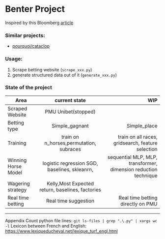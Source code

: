 # Benter Project

Inspired by this Bloomberg [article](https://www.bloomberg.com/news/features/2018-05-03/the-gambler-who-cracked-the-horse-racing-code)

### Similar projects:
- [pourquoi/cataclop](https://github.com/pourquoi/cataclop/tree/master/cataclop)

### Usage:
1. Scrape betting website (`scrape_xxx.py`)
2. generate structured data out of it (`generate_xxx.py`)

### State of the project
| Area              | current state         |WIP            |
| ------------------| :--------------------:|--------------:|
|Scraped Website    |PMU Unibet(stopped)    |               |
|Betting type       |Simple_gagnant         | Simple_place  |
|Training           | train on n_horses,permutation, subraces| train on all races, gridsearch, feature selection|
|Winning Horse Model|logistic regression SGD, baselines, skleanrn,|sequential MLP, MLP, transformer, dimension reduction technique|
|Wagering strategy  |Kelly,Most Expected return, baselines, factories| |
|Real time betting  |Real time suggestion   |Real time betting directly on PMU |


---
Appendix
Count python file lines: `git ls-files | grep ".\.py" | xargs wc -l`
Lexicon between French and English: https://www.lexiqueducheval.net/lexique_turf_engl.html
